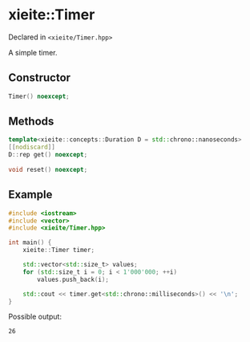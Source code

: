 # xieite::Timer
Declared in `<xieite/Timer.hpp>`

A simple timer.

## Constructor
```cpp
Timer() noexcept;
```

## Methods
```cpp
template<xieite::concepts::Duration D = std::chrono::nanoseconds>
[[nodiscard]]
D::rep get() noexcept;
		
void reset() noexcept;
```

## Example
```cpp
#include <iostream>
#include <vector>
#include <xieite/Timer.hpp>

int main() {
	xieite::Timer timer;

	std::vector<std::size_t> values;
	for (std::size_t i = 0; i < 1'000'000; ++i)
		values.push_back(i);

	std::cout << timer.get<std::chrono::milliseconds>() << '\n';
}
```
Possible output:
```
26
```
